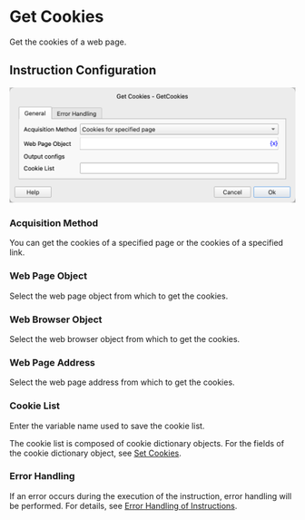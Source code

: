 # Get Cookies

Get the cookies of a web page.

## Instruction Configuration

![General Configuration Dialog for Getting Cookies](get_cookies_general_config.png)

### Acquisition Method

You can get the cookies of a specified page or the cookies of a specified link.

### Web Page Object

Select the web page object from which to get the cookies.

### Web Browser Object

Select the web browser object from which to get the cookies.

### Web Page Address

Select the web page address from which to get the cookies.

### Cookie List

Enter the variable name used to save the cookie list.

The cookie list is composed of cookie dictionary objects. For the fields of the cookie dictionary object, see [Set Cookies](set_cookies.md#cookies).

### Error Handling

If an error occurs during the execution of the instruction, error handling will be performed. For details, see [Error Handling of Instructions](../../../manual/error_handling.md).
